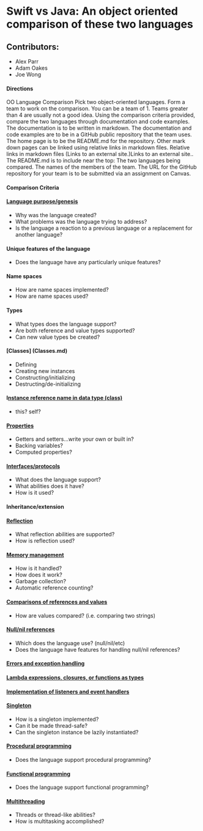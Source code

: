 # Swift vs Java: An object oriented comparison of these two languages
## Contributors:
* Alex Parr
* Adam Oakes
* Joe Wong
#### Directions
OO Language Comparison Pick two object-oriented languages. Form a team to work on the comparison. You can be a team of 1. Teams greater than 4 are usually not a good idea. Using the comparison criteria provided, compare the two languages through documentation and code examples. The documentation is to be written in markdown. The documentation and code examples are to be in a GitHub public repository that the team uses. The home page is to be the README.md for the repository. Other mark down pages can be linked using relative links in markdown files. Relative links in markdown files (Links to an external site.)Links to an external site.. The README.md is to include near the top: The two languages being compared. The names of the members of the team. The URL for the GitHub repository for your team is to be submitted via an assignment on Canvas. 
#### Comparison Criteria 
#### [Language purpose/genesis](LanguagePurpose.md) 
* Why was the language created? 
* What problems was the language trying to address? 
* Is the language a reaction to a previous language or a replacement for another language? 
#### Unique features of the language 
* Does the language have any particularly unique features? 
#### Name spaces 
* How are name spaces implemented? 
* How are name spaces used? 
#### Types 
* What types does the language support? 
* Are both reference and value types supported? 
* Can new value types be created? 
#### [Classes] (Classes.md)
* Defining 
* Creating new instances 
* Constructing/initializing 
* Destructing/de-initializing 
#### I[nstance reference name in data type (class) ](InstanceRef.md)
* this? self? 
#### [Properties](Properties.md) 
* Getters and setters…write your own or built in? 
* Backing variables? 
* Computed properties? 
#### [Interfaces/protocols](InterfacesAndProtocols.md) 
* What does the language support? 
* What abilities does it have? 
* How is it used? 
#### Inheritance/extension 
#### [Reflection](Reflection.md) 
* What reflection abilities are supported? 
* How is reflection used? 
#### [Memory management](MemoryManagement.md) 
* How is it handled? 
* How does it work? 
* Garbage collection? 
* Automatic reference counting? 
#### [Comparisons of references and values](Comparisons.md) 
* How are values compared? (i.e. comparing two strings) 
#### [Null/nil references](NullAndNil.md) 
* Which does the language use? (null/nil/etc) 
* Does the language have features for handling null/nil references? 
#### [Errors and exception handling](ErrorsAndExceptions.md) 
#### [Lambda expressions, closures, or functions as types](Lambdas.md) 
#### [Implementation of listeners and event handlers](Events.md)
#### [Singleton](Singleton.md)
* How is a singleton implemented? 
* Can it be made thread-safe? 
* Can the singleton instance be lazily instantiated?
#### [Procedural programming](ProceduralProgramming.md) 
* Does the language support procedural programming? 
#### [Functional programming](FunctionalProgramming.md)
* Does the language support functional programming? 
#### [Multithreading](Multithreading.md)
* Threads or thread-like abilities?
* How is multitasking accomplished?
